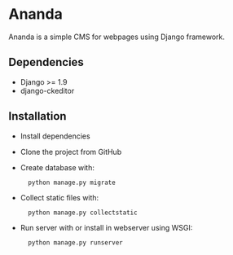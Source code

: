 # Ananda

Ananda is a simple CMS for webpages using Django framework.

## Dependencies

* Django >= 1.9
* django-ckeditor

## Installation

- Install dependencies
- Clone the project from GitHub
- Create database with:

        python manage.py migrate
- Collect static files with:

        python manage.py collectstatic
- Run server with or install in webserver using WSGI:

        python manage.py runserver


